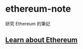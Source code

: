 # ethereum-note
研究 Ethereum 的筆記
## [Learn about Ethereum](https://github.com/AustinTing/ethereum-note/blob/master/Learn%20about%20Ethereum.md)
